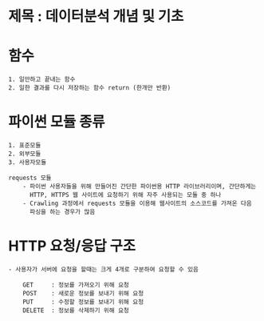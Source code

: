 # 제목 : 데이터분석 개념 및 기초

# 함수
    1. 일만하고 끝내는 함수
    2. 일한 결과를 다시 저장하는 함수 return (한개만 반환)

# 파이썬 모듈 종류
    1. 표준모듈
    2. 외부모듈
    3. 사용자모듈

    requests 모듈
        - 파이썬 사용자들을 위해 만들어진 간단한 파이썬용 HTTP 라이브러리이며, 간단하게는
          HTTP, HTTPS 웹 사이트에 요청하기 위해 자주 사용되는 모듈 중 하나
        - Crawling 과정에서 requests 모듈을 이용해 웹사이트의 소스코드를 가져온 다음
          파싱을 하는 경우가 많음

    
# HTTP 요청/응답 구조
    - 사용자가 서버에 요청을 할때는 크게 4개로 구분하여 요청할 수 있음

        GET     : 정보를 가져오기 위해 요청
        POST    : 새로운 정보를 보내기 위해 요청
        PUT     : 수정할 정보를 보내기 위해 요청
        DELETE  : 정보를 삭제하기 위해 요청  


